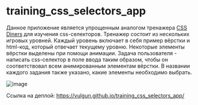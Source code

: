 # training_css_selectors_app

Данное приложение является упрощенным аналогом тренажера [CSS Diners](https://flukeout.github.io/) для изучения css-селекторов. Тренажер состоит из нескольких игровых уровней. Каждый уровень включает в себя пример вёрстки и html-код, который отвечает текущему уровню. Некоторые элементы вёрстки выделены при помощи анимации. Задача пользователя - написать css-селектор в поле ввода таким образом, чтобы он соответствовал всем анимированным элементам вёрстки.
В названии каждого задания также указано, какие элементы необходимо выбрать.

![image](https://github.com/vulGUN/training_css_selectors_app/assets/94137961/e53579d0-2ff3-4a29-b530-2baecaf0e14f)

Ссылка на деплой: https://vulgun.github.io/training_css_selectors_app/
